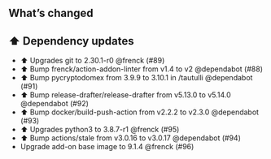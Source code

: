 ## What’s changed

## ⬆️ Dependency updates

- ⬆ Upgrades git to 2.30.1-r0 @frenck (#89)
- ⬆️ Bump frenck/action-addon-linter from v1.4 to v2 @dependabot (#88)
- ⬆️ Bump pycryptodomex from 3.9.9 to 3.10.1 in /tautulli @dependabot (#91)
- ⬆️ Bump release-drafter/release-drafter from v5.13.0 to v5.14.0 @dependabot (#92)
- ⬆️ Bump docker/build-push-action from v2.2.2 to v2.3.0 @dependabot (#93)
- ⬆ Upgrades python3 to 3.8.7-r1 @frenck (#95)
- ⬆️ Bump actions/stale from v3.0.16 to v3.0.17 @dependabot (#94)
- Upgrade add-on base image to 9.1.4 @frenck (#96)
